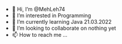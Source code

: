 - 👋 Hi, I’m @MehLeh74
- 👀 I’m interested in Programming
- 🌱 I’m currently learning Java 21.03.2022
- 💞️ I’m looking to collaborate on nothing yet
- 📫 How to reach me ...

<!---
MehLeh74/MehLeh74 is a ✨ special ✨ repository because its `README.md` (this file) appears on your GitHub profile.
You can click the Preview link to take a look at your changes.
--->
